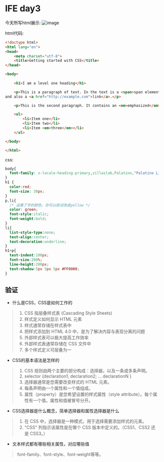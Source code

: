 # IFE day3

今天所写html展示:
![image](https://github.com/Severu5/Hello-World/blob/master/images/img2.png)

html代码:
```html
<!doctype html>
<html lang="en">
<head>
    <meta charset="utf-8">
    <title>Getting started with CSS</title>
</head>

<body>
    
    <h1>I am a level one heading</h1>

    <p>This is a paragraph of text. In the text is a <span>span element</span> 
and also a <a href="http://example.com">link</a>.</p>

    <p>This is the second paragraph. It contains an <em>emphasized</em> element.</p>

    <ul>
        <li>Item one</li>
        <li>Item two</li>
        <li>Item <em>three</em></li>
    </ul>

</body>

</html>
```

css:
```css
body{
  font-family: x-locale-heading-primary,zillaslab,Palatino,"Palatino Linotype",x-locale-heading-secondary,serif;
}
h1 {
  color:red;
  font-size: 30px;
}
p,li{
  /* 设置了字的颜色，你可以尝试改成yellow */
  color: green;
  font-style:italic;
  font-weight:bold;
}
li{
  list-style-type:none;
  text-align:center;
  text-decoration:underline;
}
h1+p{
  text-indent:100px;
  font-size:200%;
  line-height:200px;
  text-shadow:5px 5px 5px #FF0000;
}
```

## 验证

* 什么是CSS，CSS是如何工作的

> 1. CSS 指层叠样式表 (Cascading Style Sheets)
> 2. 样式定义如何显示 HTML 元素
> 3. 样式通常存储在样式表中
> 4. 把样式添加到 HTML 4.0 中，是为了解决内容与表现分离的问题
> 5. 外部样式表可以极大提高工作效率
> 6. 外部样式表通常存储在 CSS 文件中
> 7. 多个样式定义可层叠为一

* CSS的基本语法是怎样的

> 1. CSS 规则由两个主要的部分构成：选择器，以及一条或多条声明。
> 2. selector {declaration1; declaration2; ... declarationN }
> 3. 选择器通常是您需要改变样式的 HTML 元素。
> 4. 每条声明由一个属性和一个值组成。
> 5. 属性（property）是您希望设置的样式属性（style attribute）。每个属性有一个值。属性和值被冒号分开。

* CSS选择器是什么概念，简单选择器和属性选择器是什么

> 1. 在 CSS 中，选择器是一种模式，用于选择需要添加样式的元素。
> 2. "CSS" 列指示该属性是在哪个 CSS 版本中定义的。（CSS1、CSS2 还是 CSS3。）

* 文本样式都有哪些相关属性，对应哪些值

> font-family、font-style、font-weight等等。